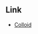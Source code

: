 
## Link

* [Colloid](https://aur.archlinux.org/packages?O=0&SeB=nd&K=Colloid&outdated=&SB=m&SO=d&PP=50&submit=Go)
